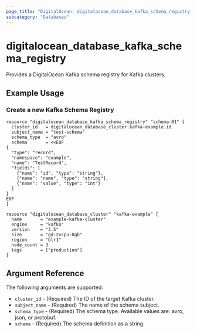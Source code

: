 ```yaml
---
page_title: "DigitalOcean: digitalocean_database_kafka_schema_registry"
subcategory: "Databases"
---
```


# digitalocean\_database\_kafka\_schema\_registry

Provides a DigitalOcean Kafka schema registry for Kafka clusters.

## Example Usage

### Create a new Kafka Schema Registry
```hcl
resource "digitalocean_database_kafka_schema_registry" "schema-01" {
  cluster_id   = digitalocean_database_cluster.kafka-example.id
  subject_name = "test-schema"
  schema_type  = "avro"
  schema       = <<EOF
{
  "type": "record",
  "namespace": "example",
  "name": "TestRecord",
  "fields": [
    {"name": "id", "type": "string"},
    {"name": "name", "type": "string"},
    {"name": "value", "type": "int"}
  ]
}
EOF
}

resource "digitalocean_database_cluster" "kafka-example" {
  name       = "example-kafka-cluster"
  engine     = "kafka"
  version    = "3.5"
  size       = "gd-2vcpu-8gb"
  region     = "blr1"
  node_count = 3
  tags       = ["production"]
}
```

## Argument Reference

The following arguments are supported:
* `cluster_id` - (Required) The ID of the target Kafka cluster.
* `subject_name` - (Required) The name of the schema subject.
* `schema_type` - (Required) The schema type. Available values are: avro, json, or protobuf.
* `schema` - (Required) The schema definition as a string.